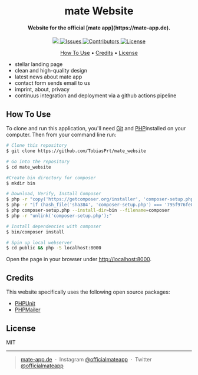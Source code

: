 <h1 align="center">
  <br>
  mate Website
  <br>
</h1>

<h4 align="center">Website for the official [mate app](https://mate-app.de).</h4>

<p align="center">
  <a href="https://codecov.io/gh/TobiasPrt/mate_website_">
    <img src="https://codecov.io/gh/TobiasPrt/mate_website/branch/master/graph/badge.svg" />
  </a>
  <a href="https://github.com/TobiasPrt/mate_website_/issues/">
    <img src="https://img.shields.io/github/issues/TobiasPrt/mate_website"
         alt="Issues">
  </a>
  <a href="https://github.com/TobiasPrt/mate_website_/graphs/contributors">
    <img src="https://img.shields.io/github/contributors/TobiasPrt/mate_website"
         alt="Contributors">
  </a>
  <a href="https://github.com/TobiasPrt/mate_website_/LICENSE.md">
    <img src="https://img.shields.io/badge/License-MIT-blue.svg"
         alt="License">
  </a>
  
  
</p>

<p align="center">
  <!-- <a href="#key-features">Key Features</a> • -->
  <a href="#how-to-use">How To Use</a> •
  <!-- <a href="#download">Download</a> • -->
  <a href="#credits">Credits</a> •
  <a href="#license">License</a>
</p>

<!-- <h1 align="center">
    <a href="http://mate-app.de">
      <img src="https://tobiaspoertner.com/img/matepreview.jpg" alt="mate mockup" width="800">
  </a>
</h1> -->


<!-- ## Key Features -->

* stellar landing page
* clean and high-quality design
* latest news about mate app
* contact form sends email to us
* imprint, about, privacy
* continuus integration and deployment via a github actions pipeline

## How To Use
To clone and run this application, you'll need [Git](https://git-scm.com) and [PHP](https://www.php.net/manual/en/install.php)installed on your computer. Then from your command line run:

```bash
# Clone this repository
$ git clone https://github.com/TobiasPrt/mate_website

# Go into the repository
$ cd mate_website

#Create bin directory for composer
$ mkdir bin

# Download, Verify, Install Composer
$ php -r "copy('https://getcomposer.org/installer', 'composer-setup.php');"
$ php -r "if (hash_file('sha384', 'composer-setup.php') === '795f976fe0ebd8b75f26a6dd68f78fd3453ce79f32ecb33e7fd087d39bfeb978342fb73ac986cd4f54edd0dc902601dc') { echo 'Installer verified'; } else { echo 'Installer corrupt'; unlink('composer-setup.php'); } echo PHP_EOL;"
$ php composer-setup.php --install-dir=bin --filename=composer
$ php -r "unlink('composer-setup.php');"

# Install dependencies with composer
$ bin/composer install

# Spin up local webserver
$ cd public && php -S localhost:8000
```

Open the page in your browser under [http://localhost:8000](http://localhost:8000).

## Credits

This website specifically uses the following open source packages:

- [PHPUnit](https://github.com/sebastianbergmann/phpunit)
- [PHPMailer](https://github.com/PHPMailer/PHPMailer)

## License

MIT

---

> [mate-app.de](https://mate-app.de) &nbsp;&middot;&nbsp;
> Instagram [@officialmateapp](https://www.instagram.com/officialmateapp/) &nbsp;&middot;&nbsp;
> Twitter [@officialmateapp](https://twitter.com/officialmateapp)
